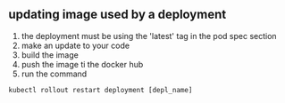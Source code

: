 ## updating image used by a deployment
1. the deployment must be using the 'latest' tag in the pod spec section
2. make an update to your code
3. build the image
4. push the image ti the docker hub
5. run the command
```
kubectl rollout restart deployment [depl_name]
```